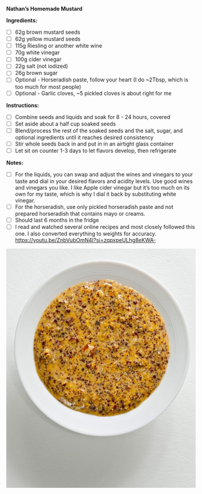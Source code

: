 **Nathan’s Homemade Mustard**


**Ingredients:**

- [ ] 62g brown mustard seeds
- [ ] 62g yellow mustard seeds
- [ ] 115g Riesling or another white wine
- [ ] 70g white vinegar 
- [ ] 100g cider vinegar 
- [ ] 22g salt (not iodized)
- [ ] 26g brown sugar
- [ ] Optional - Horseradish paste, follow your heart (I do ~2Tbsp, which is too much for most people)
- [ ] Optional - Garlic cloves, ~5 pickled cloves is about right for me

**Instructions:**

- [ ] Combine seeds and liquids and soak for 8 - 24 hours, covered
- [ ] Set aside about a half cup soaked seeds
- [ ] Blend/process the rest of the soaked seeds and the salt, sugar, and optional ingredients until it reaches desired consistency
- [ ] Stir whole seeds back in and put in in an airtight glass container
- [ ] Let sit on counter 1-3 days to let flavors develop, then refrigerate

**Notes:**
- [ ] For the liquids, you can swap and adjust the wines and vinegars to your taste and dial in your desired flavors and acidity levels. Use good wines and vinegars you like. I like Apple cider vinegar but it’s too much on its own for my taste, which is why I dial it back by substituting white vinegar. 
- [ ] For the horseradish, use only pickled horseradish paste and not prepared horseradish that contains mayo or creams.
- [ ] Should last 6 months in the fridge
- [ ] I read and watched several online recipes and most closely followed this one. I also converted everything to weights for accuracy. 
https://youtu.be/ZnbVubOmN4I?si=zqpxpeULhg8eKWA-

![alt text](homemade-mustard.jpg "Title")
